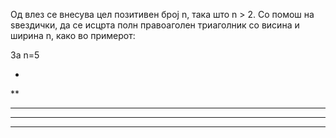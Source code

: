 Од влез се внесува цел позитивен број n, така што n > 2. Со помош на ѕвездички, да се исцрта полн правоаголен триаголник со висина и ширина n, како во примерот:

За n=5

*
**
***
****
*****
